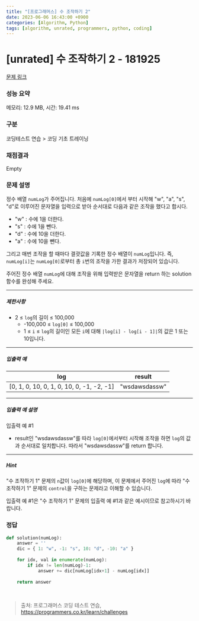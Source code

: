 ```yaml
---
title: "[프로그래머스] 수 조작하기 2"
date: 2023-06-06 16:43:00 +0900
categories: [Algorithm, Python]
tags: [algorithm, unrated, programmers, python, coding]
---
```


# [unrated] 수 조작하기 2 - 181925

[문제 링크](https://school.programmers.co.kr/learn/courses/30/lessons/181925)

### 성능 요약

메모리: 12.9 MB, 시간: 19.41 ms

### 구분

코딩테스트 연습 > 코딩 기초 트레이닝

### 채점결과

Empty

### 문제 설명

<p>정수 배열 <code>numLog</code>가 주어집니다. 처음에 <code>numLog[0]</code>에서 부터 시작해 "w", "a", "s", "d"로 이루어진 문자열을 입력으로 받아 순서대로 다음과 같은 조작을 했다고 합시다.</p>

<ul>
<li>"w" : 수에 1을 더한다.</li>
<li>"s" : 수에 1을 뺀다.</li>
<li>"d" : 수에 10을 더한다.</li>
<li>"a" : 수에 10을 뺀다.</li>
</ul>

<p>그리고 매번 조작을 할 때마다 결괏값을 기록한 정수 배열이 <code>numLog</code>입니다. 즉, <code>numLog[i]</code>는 <code>numLog[0]</code>로부터 총 <code>i</code>번의 조작을 가한 결과가 저장되어 있습니다.</p>

<p>주어진 정수 배열 <code>numLog</code>에 대해 조작을 위해 입력받은 문자열을 return 하는 solution 함수를 완성해 주세요.</p>

<hr>

<h5>제한사항</h5>

<ul>
<li>2 ≤ <code>log</code>의 길이 ≤ 100,000

<ul>
<li>-100,000 ≤ <code>log[0]</code> ≤ 100,000</li>
<li>1 ≤ <code>i</code> ≤ <code>log</code>의 길이인 모든 <code>i</code>에 대해 <code>|log[i] - log[i - 1]|</code>의 값은 1 또는 10입니다.</li>
</ul></li>
</ul>

<hr>

<h5>입출력 예</h5>

| log                                       | result        |
|-------------------------------------------|---------------|
| [0, 1, 0, 10, 0, 1, 0, 10, 0, -1, -2, -1] | "wsdawsdassw" |

<hr>

<h5>입출력 예 설명</h5>

<p>입출력 예 #1</p>

<ul>
<li>result인 "wsdawsdassw"를 따라 <code>log[0]</code>에서부터 시작해 조작을 하면 <code>log</code>의 값과 순서대로 일치합니다. 따라서 "wsdawsdassw"를 return 합니다.</li>
</ul>

<hr>

<h5>Hint</h5>

<p>"수 조작하기 1" 문제의 <code>n</code>값이 <code>log[0]</code>에 해당하며, 이 문제에서 주어진 <code>log</code>에 따라 "수 조작하기 1" 문제의 <code>control</code>을 구하는 문제라고 이해할 수 있습니다.</p>

<p>입출력 예 #1은 "수 조작하기 1" 문제의 입출력 예 #1과 같은 예시이므로 참고하시기 바랍니다.</p>

### 정답

```python
def solution(numLog):
    answer = ''
    dic = { 1: "w", -1: "s", 10: "d", -10: "a" }
    
    for idx, val in enumerate(numLog):
        if idx != len(numLog)-1: 
            answer += dic[numLog[idx+1] - numLog[idx]]
    
    return answer
```

<br>

> 출처: 프로그래머스 코딩 테스트 연습, https://programmers.co.kr/learn/challenges
